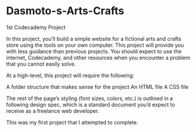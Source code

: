 # Dasmoto-s-Arts-Crafts
1st Codecademy Project

In this project, you’ll build a simple website for a fictional arts and crafts store using the tools on your own computer. This project will provide you with less guidance than previous projects. You should expect to use the internet, Codecademy, and other resources when you encounter a problem that you cannot easily solve.

At a high-level, this project will require the following:

A folder structure that makes sense for the project
An HTML file
A CSS file 

The rest of the page’s styling (font sizes, colors, etc.) is outlined in a following design spec, which is a standard document you’d expect to receive as a freelance web developer.

This was my first project that I attempted to complete.
